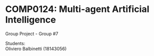 # COMP0124: Multi-agent Artificial Intelligence 

Group Project - Group #7

Students: <br>
Oliviero Balbinetti (18143056)
